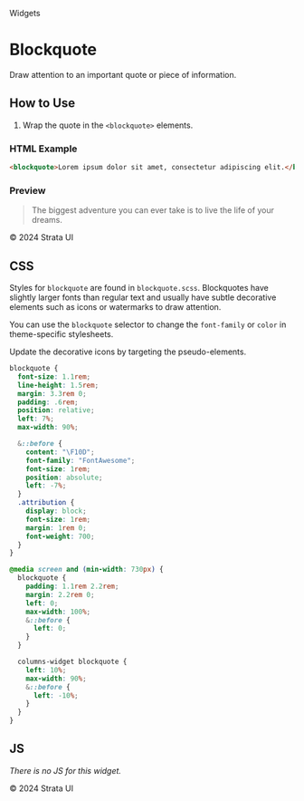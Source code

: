 <p class="section-text">Widgets</p>

# Blockquote

Draw attention to an important quote or piece of information.

## How to Use

1. Wrap the quote in the `<blockquote>` elements.

### HTML Example

```html
<blockquote>Lorem ipsum dolor sit amet, consectetur adipiscing elit.</blockquote>
```

### Preview

<div class="example-container">
  <blockquote>The biggest adventure you can ever take is to live the life of your dreams.</blockquote>
</div>

<div class="footer">
  <p>&copy; 2024 Strata UI</p>
</div>


## CSS

Styles for `blockquote` are found in `blockquote.scss`. Blockquotes have slightly larger fonts than regular text and usually have subtle decorative elements such as icons or watermarks to draw attention.

You can use the `blockquote` selector to change the `font-family` or `color` in theme-specific stylesheets.

Update the decorative icons by targeting the pseudo-elements.

```css
blockquote {
  font-size: 1.1rem;
  line-height: 1.5rem;
  margin: 3.3rem 0;
  padding: .6rem;
  position: relative;
  left: 7%;
  max-width: 90%;

  &::before {
    content: "\F10D";
    font-family: "FontAwesome";
    font-size: 1rem;
    position: absolute;
    left: -7%;
  }
  .attribution {
    display: block;
    font-size: 1rem;
    margin: 1rem 0;
    font-weight: 700;
  }
}

@media screen and (min-width: 730px) {
  blockquote {
    padding: 1.1rem 2.2rem;
    margin: 2.2rem 0;
    left: 0;
    max-width: 100%;
    &::before {
      left: 0;
    }
  }

  columns-widget blockquote {
    left: 10%;
    max-width: 90%;
    &::before {
      left: -10%;
    }
  }
}
```

## JS

_There is no JS for this widget._

  <div class="footer">
    <p>&copy; 2024 Strata UI</p>
  </div>
